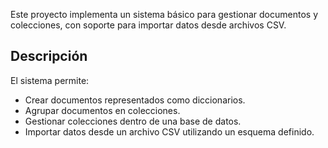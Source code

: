 Este proyecto implementa un sistema básico para gestionar documentos y colecciones, con soporte para importar datos desde archivos CSV.

## Descripción

El sistema permite:

- Crear documentos representados como diccionarios.
- Agrupar documentos en colecciones.
- Gestionar colecciones dentro de una base de datos.
- Importar datos desde un archivo CSV utilizando un esquema definido.
